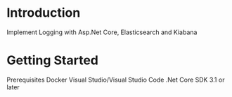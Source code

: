 # Introduction 
Implement Logging with Asp.Net Core, Elasticsearch and Kiabana

# Getting Started
Prerequisites
Docker
Visual Studio/Visual Studio Code
.Net Core SDK 3.1 or later